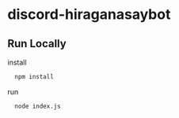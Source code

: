 # discord-hiraganasaybot


## Run Locally

install
```bash
  npm install
```

run

```bash
  node index.js
```

